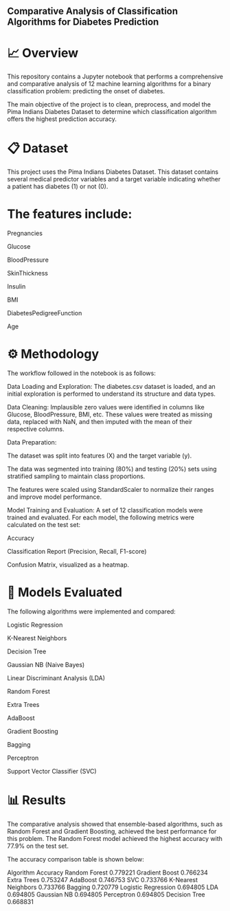 ## Comparative Analysis of Classification Algorithms for Diabetes Prediction

# 📈 Overview
This repository contains a Jupyter notebook that performs a comprehensive and comparative analysis of 12 machine learning algorithms for a binary classification problem: predicting the onset of diabetes.

The main objective of the project is to clean, preprocess, and model the Pima Indians Diabetes Dataset to determine which classification algorithm offers the highest prediction accuracy.


# 📋 Dataset
This project uses the Pima Indians Diabetes Dataset. This dataset contains several medical predictor variables and a target variable indicating whether a patient has diabetes (1) or not (0).


# The features include:

Pregnancies

Glucose

BloodPressure

SkinThickness

Insulin

BMI

DiabetesPedigreeFunction

Age


# ⚙️ Methodology
The workflow followed in the notebook is as follows:

Data Loading and Exploration: The diabetes.csv dataset is loaded, and an initial exploration is performed to understand its structure and data types.

Data Cleaning: Implausible zero values were identified in columns like Glucose, BloodPressure, BMI, etc. These values were treated as missing data, replaced with NaN, and then imputed with the mean of their respective columns.

Data Preparation:

The dataset was split into features (X) and the target variable (y).

The data was segmented into training (80%) and testing (20%) sets using stratified sampling to maintain class proportions.

The features were scaled using StandardScaler to normalize their ranges and improve model performance.

Model Training and Evaluation: A set of 12 classification models were trained and evaluated. For each model, the following metrics were calculated on the test set:

Accuracy

Classification Report (Precision, Recall, F1-score)

Confusion Matrix, visualized as a heatmap.


# 🤖 Models Evaluated
The following algorithms were implemented and compared:

Logistic Regression

K-Nearest Neighbors

Decision Tree

Gaussian NB (Naive Bayes)

Linear Discriminant Analysis (LDA)

Random Forest

Extra Trees

AdaBoost

Gradient Boosting

Bagging

Perceptron

Support Vector Classifier (SVC)


# 📊 Results
The comparative analysis showed that ensemble-based algorithms, such as Random Forest and Gradient Boosting, achieved the best performance for this problem. The Random Forest model achieved the highest accuracy with 77.9% on the test set.

The accuracy comparison table is shown below:

Algorithm	Accuracy
Random Forest	0.779221
Gradient Boost	0.766234
Extra Trees	0.753247
AdaBoost	0.746753
SVC	0.733766
K-Nearest Neighbors	0.733766
Bagging	0.720779
Logistic Regression	0.694805
LDA	0.694805
Gaussian NB	0.694805
Perceptron	0.694805
Decision Tree	0.668831
